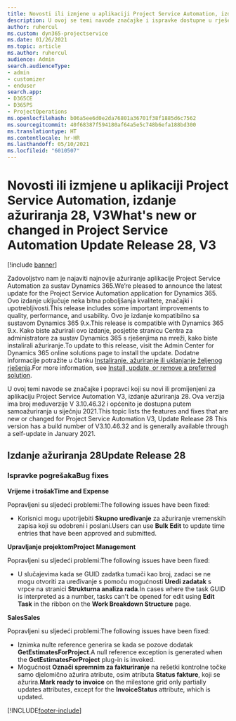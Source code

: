 ```yaml
---
title: Novosti ili izmjene u aplikaciji Project Service Automation, izdanje ažuriranja 28, V3
description: U ovoj se temi navode značajke i ispravke dostupne u rješenju Project Service Automation, izdanje ažuriranja 28, V3.
author: ruhercul
ms.custom: dyn365-projectservice
ms.date: 01/26/2021
ms.topic: article
ms.author: ruhercul
audience: Admin
search.audienceType:
- admin
- customizer
- enduser
search.app:
- D365CE
- D365PS
- ProjectOperations
ms.openlocfilehash: b06a5ee6d0e2da76801a36701f38f1885d6c7562
ms.sourcegitcommit: 40f68387f594180af64a5e5c748b6efa188bd300
ms.translationtype: HT
ms.contentlocale: hr-HR
ms.lasthandoff: 05/10/2021
ms.locfileid: "6010507"
---
```

# <a name="whats-new-or-changed-in-project-service-automation-update-release-28-v3"></a><span data-ttu-id="592e7-103">Novosti ili izmjene u aplikaciji Project Service Automation, izdanje ažuriranja 28, V3</span><span class="sxs-lookup"><span data-stu-id="592e7-103">What's new or changed in Project Service Automation Update Release 28, V3</span></span>

[!include [banner](../includes/psa-now-project-operations.md)]

<span data-ttu-id="592e7-104">Zadovoljstvo nam je najaviti najnovije ažuriranje aplikacije Project Service Automation za sustav Dynamics 365.</span><span class="sxs-lookup"><span data-stu-id="592e7-104">We’re pleased to announce the latest update for the Project Service Automation application for Dynamics 365.</span></span> <span data-ttu-id="592e7-105">Ovo izdanje uključuje neka bitna poboljšanja kvalitete, značajki i upotrebljivosti.</span><span class="sxs-lookup"><span data-stu-id="592e7-105">This release includes some important improvements to quality, performance, and usability.</span></span> <span data-ttu-id="592e7-106">Ovo je izdanje kompatibilno sa sustavom Dynamics 365 9.x.</span><span class="sxs-lookup"><span data-stu-id="592e7-106">This release is compatible with Dynamics 365 9.x.</span></span> <span data-ttu-id="592e7-107">Kako biste ažurirali ovo izdanje, posjetite stranicu Centra za administratore za sustav Dynamics 365 s rješenjima na mreži, kako biste instalirali ažuriranje.</span><span class="sxs-lookup"><span data-stu-id="592e7-107">To update to this release, visit the Admin Center for Dynamics 365 online solutions page to install the update.</span></span> <span data-ttu-id="592e7-108">Dodatne informacije potražite u članku [Instaliranje, ažuriranje ili uklanjanje željenog rješenja](/power-platform/admin/install-remove-preferred-solution).</span><span class="sxs-lookup"><span data-stu-id="592e7-108">For more information, see [Install, update, or remove a preferred solution](/power-platform/admin/install-remove-preferred-solution).</span></span>

<span data-ttu-id="592e7-109">U ovoj temi navode se značajke i popravci koji su novi ili promijenjeni za aplikaciju Project Service Automation V3, izdanje ažuriranja 28. Ova verzija ima broj međuverzije V 3.10.46.32 i općenito je dostupna putem samoažuriranja u siječnju 2021.</span><span class="sxs-lookup"><span data-stu-id="592e7-109">This topic lists the features and fixes that are new or changed for Project Service Automation V3, Update Release 28 This version has a build number of V3.10.46.32 and is generally available through a self-update in January 2021.</span></span>

## <a name="update-release-28"></a><span data-ttu-id="592e7-110">Izdanje ažuriranja 28</span><span class="sxs-lookup"><span data-stu-id="592e7-110">Update Release 28</span></span>

### <a name="bug-fixes"></a><span data-ttu-id="592e7-111">Ispravke pogrešaka</span><span class="sxs-lookup"><span data-stu-id="592e7-111">Bug fixes</span></span>

<span data-ttu-id="592e7-112">**Vrijeme i trošak**</span><span class="sxs-lookup"><span data-stu-id="592e7-112">**Time and Expense**</span></span>

<span data-ttu-id="592e7-113">Popravljeni su sljedeći problemi:</span><span class="sxs-lookup"><span data-stu-id="592e7-113">The following issues have been fixed:</span></span>

- <span data-ttu-id="592e7-114">Korisnici mogu upotrijebiti **Skupno uređivanje** za ažuriranje vremenskih zapisa koji su odobreni i poslani.</span><span class="sxs-lookup"><span data-stu-id="592e7-114">Users can use **Bulk Edit** to update time entries that have been approved and submitted.</span></span>

<span data-ttu-id="592e7-115">**Upravljanje projektom**</span><span class="sxs-lookup"><span data-stu-id="592e7-115">**Project Management**</span></span>

<span data-ttu-id="592e7-116">Popravljeni su sljedeći problemi:</span><span class="sxs-lookup"><span data-stu-id="592e7-116">The following issues have been fixed:</span></span>

- <span data-ttu-id="592e7-117">U slučajevima kada se GUID zadatka tumači kao broj, zadaci se ne mogu otvoriti za uređivanje s pomoću mogućnosti **Uredi zadatak** s vrpce na stranici **Strukturna analiza rada**.</span><span class="sxs-lookup"><span data-stu-id="592e7-117">In cases where the task GUID is interpreted as a number, tasks can't be opened for edit using **Edit Task** in the ribbon on the **Work Breakdown Structure** page.</span></span>

<span data-ttu-id="592e7-118">**Sales**</span><span class="sxs-lookup"><span data-stu-id="592e7-118">**Sales**</span></span>

<span data-ttu-id="592e7-119">Popravljeni su sljedeći problemi:</span><span class="sxs-lookup"><span data-stu-id="592e7-119">The following issues have been fixed:</span></span>

- <span data-ttu-id="592e7-120">Iznimka nulte reference generira se kada se pozove dodatak **GetEstimatesForProject**.</span><span class="sxs-lookup"><span data-stu-id="592e7-120">A null reference exception is generated when the **GetEstimatesForProject** plug-in is invoked.</span></span>
- <span data-ttu-id="592e7-121">Mogućnost **Označi spremnim za fakturiranje** na rešetki kontrolne točke samo djelomično ažurira atribute, osim atributa **Status fakture**, koji se ažurira.</span><span class="sxs-lookup"><span data-stu-id="592e7-121">**Mark ready to invoice** on the milestone grid only partially updates attributes, except for the **InvoiceStatus** attribute, which is updated.</span></span>



[!INCLUDE[footer-include](../includes/footer-banner.md)]